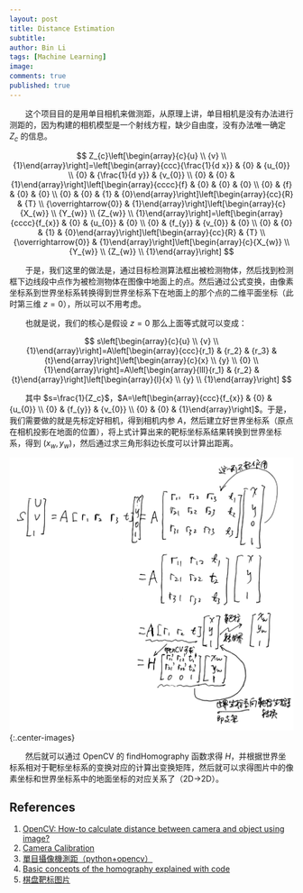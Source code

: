```yaml
---
layout: post
title: Distance Estimation
subtitle:
author: Bin Li
tags: [Machine Learning]
image: 
comments: true
published: true
---
```


　　这个项目目的是用单目相机来做测距，从原理上讲，单目相机是没有办法进行测距的，因为构建的相机模型是一个射线方程，缺少自由度，没有办法唯一确定 $Z_c$ 的信息。

$$
Z_{c}\left[\begin{array}{c}{u} \\ {v} \\ {1}\end{array}\right]=\left[\begin{array}{ccc}{\frac{1}{d x}} & {0} & {u_{0}} \\ {0} & {\frac{1}{d y}} & {v_{0}} \\ {0} & {0} & {1}\end{array}\right]\left[\begin{array}{cccc}{f} & {0} & {0} & {0} \\ {0} & {f} & {0} & {0} \\ {0} & {0} & {1} & {0}\end{array}\right]\left[\begin{array}{cc}{R} & {T} \\ {\overrightarrow{0}} & {1}\end{array}\right]\left[\begin{array}{c}{X_{w}} \\ {Y_{w}} \\ {Z_{w}} \\ {1}\end{array}\right]=\left[\begin{array}{cccc}{f_{x}} & {0} & {u_{0}} & {0} \\ {0} & {f_{y}} & {v_{0}} & {0} \\ {0} & {0} & {1} & {0}\end{array}\right]\left[\begin{array}{cc}{R} & {T} \\ {\overrightarrow{0}} & {1}\end{array}\right]\left[\begin{array}{c}{X_{w}} \\ {Y_{w}} \\ {Z_{w}} \\ {1}\end{array}\right]
$$

　　于是，我们这里的做法是，通过目标检测算法框出被检测物体，然后找到检测框下边线段中点作为被检测物体在图像中地面上的点。然后通过公式变换，由像素坐标系到世界坐标系转换得到世界坐标系下在地面上的那个点的二维平面坐标（此时第三维 $z=0$），所以可以不用考虑。

　　也就是说，我们的核心是假设 $z=0$ 那么上面等式就可以变成：

$$
s\left[\begin{array}{c}{u} \\ {v} \\ {1}\end{array}\right]=A\left[\begin{array}{ccc}{r_1} & {r_2} & {r_3} & {t}\end{array}\right]\left[\begin{array}{c}{x} \\ {y} \\ {0} \\ {1}\end{array}\right]=A\left[\begin{array}{lll}{r_1} & {r_2} & {t}\end{array}\right]\left[\begin{array}{l}{x} \\ {y} \\ {1}\end{array}\right]
$$

　　其中 $s=\frac{1}{Z_c}$，$A=\left[\begin{array}{ccc}{f_{x}} & {0} & {u_{0}} \\ {0} & {f_{y}} & {v_{0}} \\ {0} & {0} & {1}\end{array}\right]$。于是，我们需要做的就是先标定好相机，得到相机内参 $A$，然后建立好世界坐标系（原点在相机投影在地面的位置），将上式计算出来的靶标坐标系结果转换到世界坐标系，得到 $(x_w, y_w)$，然后通过求三角形斜边长度可以计算出距离。

![Note 2019-09-24 001](/img/media/Note%202019-09-24%20001.jpeg){:.center-images}

　　然后就可以通过 OpenCV 的 findHomography 函数求得 $H$，并根据世界坐标系相对于靶标坐标系的变换对应的计算出变换矩阵，然后就可以求得图片中的像素坐标和世界坐标系中的地面坐标的对应关系了（2D->2D）。

## References
1. [OpenCV: How-to calculate distance between camera and object using image?](https://stackoverflow.com/questions/14038002/opencv-how-to-calculate-distance-between-camera-and-object-using-image)
2. [Camera Calibration](https://opencv-python-tutroals.readthedocs.io/en/latest/py_tutorials/py_calib3d/py_calibration/py_calibration.html)
3. [單目攝像機測距（python+opencv）](https://www.itread01.com/content/1546869267.html)
4. [Basic concepts of the homography explained with code](https://docs.opencv.org/master/d9/dab/tutorial_homography.html)
5. [棋盘靶标图片](/assets/靶标棋盘.png)